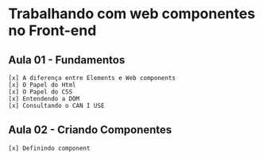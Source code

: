 # Trabalhando com web componentes no Front-end

## Aula 01 - Fundamentos
    [x] A diferença entre Elements e Web components
    [x] O Papel do Html
    [x] O Papel do CSS
    [x] Entendendo a DOM
    [x] Consultando o CAN I USE

## Aula 02 - Criando Componentes
    [x] Definindo component

